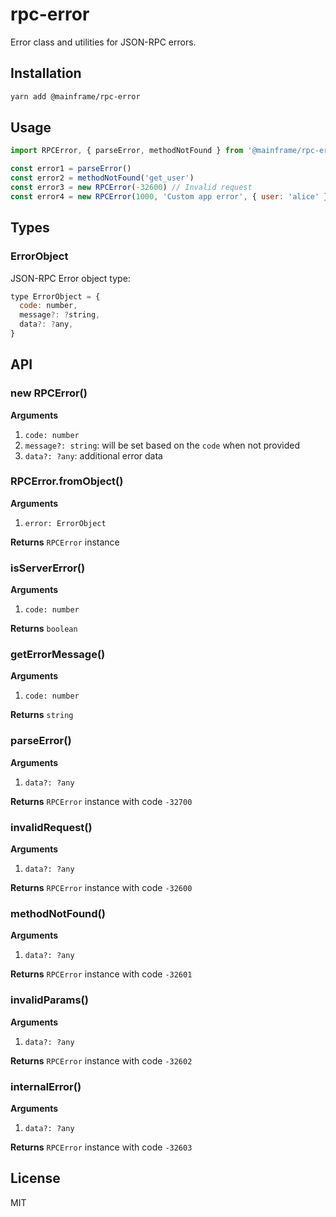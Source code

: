 # rpc-error

Error class and utilities for JSON-RPC errors.

## Installation

```sh
yarn add @mainframe/rpc-error
```

## Usage

```js
import RPCError, { parseError, methodNotFound } from '@mainframe/rpc-error'

const error1 = parseError()
const error2 = methodNotFound('get_user')
const error3 = new RPCError(-32600) // Invalid request
const error4 = new RPCError(1000, 'Custom app error', { user: 'alice' })
```

## Types

### ErrorObject

JSON-RPC Error object type:

```js
type ErrorObject = {
  code: number,
  message?: ?string,
  data?: ?any,
}
```

## API

### new RPCError()

**Arguments**

1.  `code: number`
1.  `message?: string`: will be set based on the `code` when not provided
1.  `data?: ?any`: additional error data

### RPCError.fromObject()

**Arguments**

1.  `error: ErrorObject`

**Returns** `RPCError` instance

### isServerError()

**Arguments**

1.  `code: number`

**Returns** `boolean`

### getErrorMessage()

**Arguments**

1.  `code: number`

**Returns** `string`

### parseError()

**Arguments**

1.  `data?: ?any`

**Returns** `RPCError` instance with code `-32700`

### invalidRequest()

**Arguments**

1.  `data?: ?any`

**Returns** `RPCError` instance with code `-32600`

### methodNotFound()

**Arguments**

1.  `data?: ?any`

**Returns** `RPCError` instance with code `-32601`

### invalidParams()

**Arguments**

1.  `data?: ?any`

**Returns** `RPCError` instance with code `-32602`

### internalError()

**Arguments**

1.  `data?: ?any`

**Returns** `RPCError` instance with code `-32603`

## License

MIT
